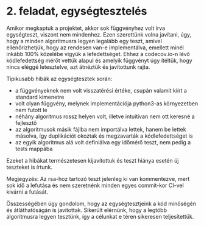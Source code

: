 # 2. feladat, egységtesztelés

Amikor megkaptuk a projektet, akkor sok függvényhez volt írva egységteszt, viszont nem mindenhez. Ezen szerettünk volna javítani, úgy, hogy a minden algoritmusra legyen legalább egy teszt, amivel ellenőrizhetjük, hogy az rendesen van-e implementálva, emellett minél inkább 100% közelébe vigyük a lefedettséget.
Ehhez a codecov.io-n lévő kódlefedettség mérőt vettük alapul és amelyik függvényt úgy ítéltük, hogy nincs eléggé letesztelve, azt átnéztük és javítottunk rajta.

Tipikusabb hibák az egységtesztek során:

- a függvényeknek nem volt visszatérési értéke, csupán valamit kiírt a standard kimenetre
- volt olyan függvény, melynek implementációja python3-as környezetben nem futott le
- néhány algoritmus rossz helyen volt, illetve intuitívan nem ott keresné a fejlesztő
- az algoritmusok másik fájlba nem importálva lettek, hanem be lettek másolva, így duplikációt okoztak és megzavarták a kódlefedettséget is
- az egyik algoritmus alá volt definiálva egy időmérő teszt, nem pedig a tests mappába

Ezeket a hibákat természetesen kijavítottuk és teszt hiánya esetén új teszteket is írtunk.

Megjegyzés: Az rsa-hoz tartozó teszt jelenleg ki van kommentezve, mert sok idő a lefutása és nem szeretnénk minden egyes commit-kor CI-vel kivárni a futását.

Összességében úgy gondolom, hogy az egységtesztjeink a kód minőségén és átláthatóságán is javítottak. Sikerült elérnünk, hogy a legtöbb algoritmusra legyen tesztünk, így a célunkat e téren sikeresen teljesítettük. 
